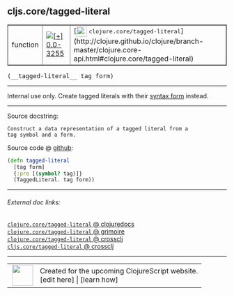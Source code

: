 ## cljs.core/tagged-literal



 <table border="1">
<tr>
<td>function</td>
<td><a href="https://github.com/cljsinfo/cljs-api-docs/tree/0.0-3255"><img valign="middle" alt="[+] 0.0-3255" title="Added in 0.0-3255" src="https://img.shields.io/badge/+-0.0--3255-lightgrey.svg"></a> </td>
<td>
[<img height="24px" valign="middle" src="http://i.imgur.com/1GjPKvB.png"> <samp>clojure.core/tagged-literal</samp>](http://clojure.github.io/clojure/branch-master/clojure.core-api.html#clojure.core/tagged-literal)
</td>
</tr>
</table>


 <samp>
(__tagged-literal__ tag form)<br>
</samp>

---

Internal use only.  Create tagged literals with their [syntax form][doc:syntax/tagged-literal] instead.

[doc:syntax/tagged-literal]:../syntax/tagged-literal.md

---




Source docstring:

```
Construct a data representation of a tagged literal from a
tag symbol and a form.
```


Source code @ [github](https://github.com/clojure/clojurescript/blob/r1.7.166/src/main/cljs/cljs/core.cljs#L10007-L10012):

```clj
(defn tagged-literal
  [tag form]
  {:pre [(symbol? tag)]}
  (TaggedLiteral. tag form))
```

<!--
Repo - tag - source tree - lines:

 <pre>
clojurescript @ r1.7.166
└── src
    └── main
        └── cljs
            └── cljs
                └── <ins>[core.cljs:10007-10012](https://github.com/clojure/clojurescript/blob/r1.7.166/src/main/cljs/cljs/core.cljs#L10007-L10012)</ins>
</pre>

-->

---



###### External doc links:

[`clojure.core/tagged-literal` @ clojuredocs](http://clojuredocs.org/clojure.core/tagged-literal)<br>
[`clojure.core/tagged-literal` @ grimoire](http://conj.io/store/v1/org.clojure/clojure/1.7.0-beta3/clj/clojure.core/tagged-literal/)<br>
[`clojure.core/tagged-literal` @ crossclj](http://crossclj.info/fun/clojure.core/tagged-literal.html)<br>
[`cljs.core/tagged-literal` @ crossclj](http://crossclj.info/fun/cljs.core.cljs/tagged-literal.html)<br>

---

 <table>
<tr><td>
<img valign="middle" align="right" width="48px" src="http://i.imgur.com/Hi20huC.png">
</td><td>
Created for the upcoming ClojureScript website.<br>
[edit here] | [learn how]
</td></tr></table>

[edit here]:https://github.com/cljsinfo/cljs-api-docs/blob/master/cljsdoc/cljs.core/tagged-literal.cljsdoc
[learn how]:https://github.com/cljsinfo/cljs-api-docs/wiki/cljsdoc-files

<!--

This information was too distracting to show to readers, but I'll leave it
commented here since it is helpful to:

- pretty-print the data used to generate this document
- and show how to retrieve that data



The API data for this symbol:

```clj
{:description "Internal use only.  Create tagged literals with their [syntax form][doc:syntax/tagged-literal] instead.",
 :ns "cljs.core",
 :name "tagged-literal",
 :signature ["[tag form]"],
 :history [["+" "0.0-3255"]],
 :type "function",
 :full-name-encode "cljs.core/tagged-literal",
 :source {:code "(defn tagged-literal\n  [tag form]\n  {:pre [(symbol? tag)]}\n  (TaggedLiteral. tag form))",
          :title "Source code",
          :repo "clojurescript",
          :tag "r1.7.166",
          :filename "src/main/cljs/cljs/core.cljs",
          :lines [10007 10012]},
 :full-name "cljs.core/tagged-literal",
 :clj-symbol "clojure.core/tagged-literal",
 :docstring "Construct a data representation of a tagged literal from a\ntag symbol and a form."}

```

Retrieve the API data for this symbol:

```clj
;; from Clojure REPL
(require '[clojure.edn :as edn])
(-> (slurp "https://raw.githubusercontent.com/cljsinfo/cljs-api-docs/catalog/cljs-api.edn")
    (edn/read-string)
    (get-in [:symbols "cljs.core/tagged-literal"]))
```

-->
